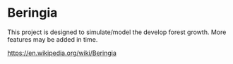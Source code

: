 # Beringia

This project is designed to simulate/model the develop forest growth. More features may be added in time.

https://en.wikipedia.org/wiki/Beringia
